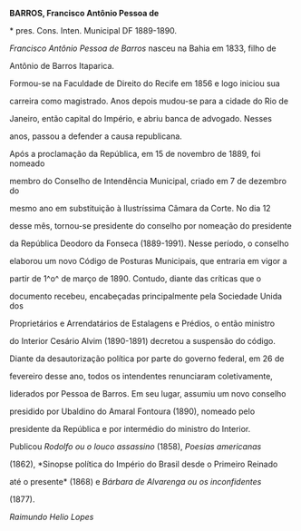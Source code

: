 **BARROS, Francisco Antônio Pessoa de**



\* pres. Cons. Inten. Municipal DF 1889-1890.



*Francisco Antônio Pessoa de Barros* nasceu na Bahia em 1833, filho de

Antônio de Barros Itaparica.



Formou-se na Faculdade de Direito do Recife em 1856 e logo iniciou sua

carreira como magistrado. Anos depois mudou-se para a cidade do Rio de

Janeiro, então capital do Império, e abriu banca de advogado. Nesses

anos, passou a defender a causa republicana.



Após a proclamação da República, em 15 de novembro de 1889, foi nomeado

membro do Conselho de Intendência Municipal, criado em 7 de dezembro do

mesmo ano em substituição à Ilustríssima Câmara da Corte. No dia 12

desse mês, tornou-se presidente do conselho por nomeação do presidente

da República Deodoro da Fonseca (1889-1991). Nesse período, o conselho

elaborou um novo Código de Posturas Municipais, que entraria em vigor a

partir de 1^o^ de março de 1890. Contudo, diante das críticas que o

documento recebeu, encabeçadas principalmente pela Sociedade Unida dos

Proprietários e Arrendatários de Estalagens e Prédios, o então ministro

do Interior Cesário Alvim (1890-1891) decretou a suspensão do código.

Diante da desautorização política por parte do governo federal, em 26 de

fevereiro desse ano, todos os intendentes renunciaram coletivamente,

liderados por Pessoa de Barros. Em seu lugar, assumiu um novo conselho

presidido por Ubaldino do Amaral Fontoura (1890), nomeado pelo

presidente da República e por intermédio do ministro do Interior.



Publicou *Rodolfo ou o louco assassino* (1858), *Poesias americanas*

(1862), *Sinopse política do Império do Brasil desde o Primeiro Reinado

até o presente* (1868) e *Bárbara de Alvarenga ou os inconfidentes*

(1877).



*Raimundo Helio Lopes*



